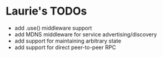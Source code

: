 Laurie's TODOs
==============
* add .use() middleware support
* add MDNS middleware for service advertising/discovery
* add support for maintaining arbitrary state
* add support for direct peer-to-peer RPC
